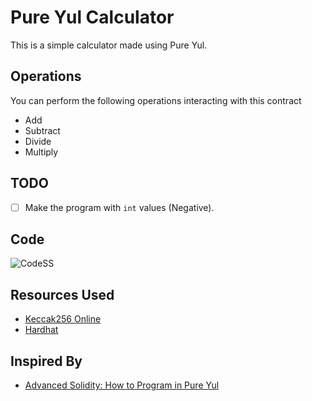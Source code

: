 # Pure Yul Calculator

This is a simple calculator made using Pure Yul.

## Operations

You can perform the following operations interacting with this contract

- Add
- Subtract
- Divide
- Multiply

## TODO

- [ ] Make the program with `int` values (Negative).

## Code

![CodeSS]()

## Resources Used

- [Keccak256 Online](https://emn178.github.io/online-tools/keccak_256.html)
- [Hardhat](https://hardhat.org/)

## Inspired By

- [Advanced Solidity: How to Program in Pure Yul](https://youtu.be/bdVb_wAdMfg)
